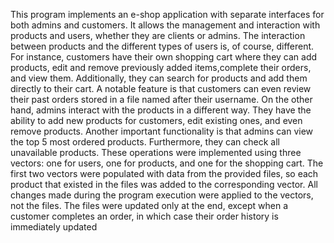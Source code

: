 This program implements an e-shop application with separate interfaces for both admins and customers. It allows the management and interaction with products and users, whether they are clients or admins. The interaction between products and 
the different types of users is, of course, different. For instance, customers have their own shopping cart where they can add products, edit and remove previously added items,complete their orders, and view them. Additionally, they can search for 
products and add them directly to their cart. A notable feature is that customers can even review their past orders stored in a file named after their username.
On the other hand, admins interact with the products in a different way. They have the ability to add new products for customers, edit existing ones, and even remove products. Another important functionality is that admins can view the 
top 5 most ordered products. Furthermore, they can check all unavailable products.
These operations were implemented using three vectors: one for users, one for products, and one for the shopping cart. The first two vectors were populated with data from the provided files, so each product that existed in the files
was added to the corresponding vector. All changes made during the program execution were applied to the vectors, not the files. The files were updated only at the end, except when a customer completes an order, in which case their 
order history is immediately updated
